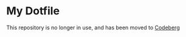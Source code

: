 # My Dotfile

This repository is no longer in use, and has been moved to [Codeberg](https://codeberg.org/dmathieu/dotfiles)
